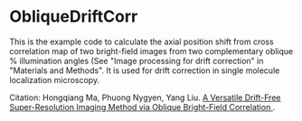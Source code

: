 # ObliqueDriftCorr
This is the example code to calculate the axial position shift from cross correlation map of two bright-field images from two complementary oblique % illumination angles (See "Image processing for drift correction" in "Materials and Methods". It is used for drift correction in single molecule localization microscopy. 

Citation: Hongqiang Ma, Phuong Nygyen, Yang Liu. <a href = ""> A Versatile Drift-Free Super-Resolution Imaging Method via Oblique Bright-Field Correlation </a>.

